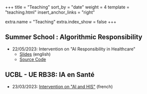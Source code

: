 +++
title = "Teaching"
sort_by = "date"
weight = 4
template = "teaching.html"
insert_anchor_links = "right"

extra.name = "Teaching"
extra.index_show = false
+++

## Summer School : Algorithmic Responsibility

* 22/05/2023: Intervention on "AI Responsibility in Healthcare"
  * [Slides](/files/SummerSchool-AI-Responsibility.pdf) (english)
  * [Source Code](https://github.com/a-t-richard/AI-Responsibility-in-Healthcare)

## UCBL - UE RB38: IA en Santé

* 23/03/2023: [Intervention on "AI and HIS"](/files/RB38-IA-SIH.pdf) (french)

